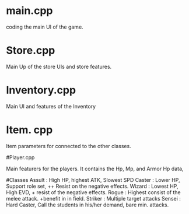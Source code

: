 
# main.cpp 

coding the main UI of the game. 

# Store.cpp 

Main Up of the store UIs and store features. 

# Inventory.cpp 

Main UI and features of the Inventory 

# Item. cpp 

Item parameters for connected to the other classes. 

#Player.cpp

Main featurers for the players. It contains the Hp, Mp, and Armor Hp data, 

#Classes 
Assult : High HP, highest ATK, Slowest SPD 
Caster : Lower HP, Support role set,  ++ Resist on the negative effects. 
Wizard : Lowest HP, High EVD, + resist of the negative effects. 
Rogue : Highest consist of the melee attack. +benefit in in field.
Striker : Multiple target attacks
Sensei : Hard Caster, Call the students in his/her demand, bare min. attacks.  
